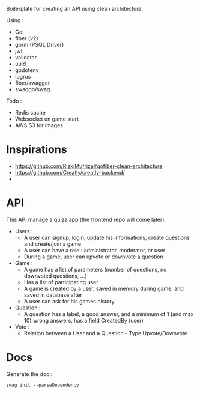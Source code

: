 Boilerplate for creating an API using clean architecture.

Using :

- Go
- fiber (v2)
- gorm (PSQL Driver)
- jwt
- validator
- uuid
- godotenv
- logrus
- fiber/swagger
- swaggo/swag

Todo :

- Redis cache
- Websocket on game start
- AWS S3 for images

# Inspirations

- https://github.com/RizkiMufrizal/gofiber-clean-architecture
- https://github.com/Creatly/creatly-backend/
-

# API

This API manage a quizz app (the frontend repo will come later).

- Users :
  - A user can signup, login, update his informations, create questions and create/join a game
  - A user can have a role : administrator, moderator, or user
  - During a game, user can upvote or downvote a question
- Game :
  - A game has a list of parameters (number of questions, no downvoted questions, ...)
  - Has a list of participating user
  - A game is created by a user, saved in memory during game, and saved in database after
  - A user can ask for his games history
- Question :
  - A question has a label, a good answer, and a minimum of 1 (and max 10) wrong answers, has a field CreatedBy (user)
- Vote :
  - Relation between a User and a Question - Type Upvote/Downvote

# Docs

Generate the doc :

    swag init --parseDependency
